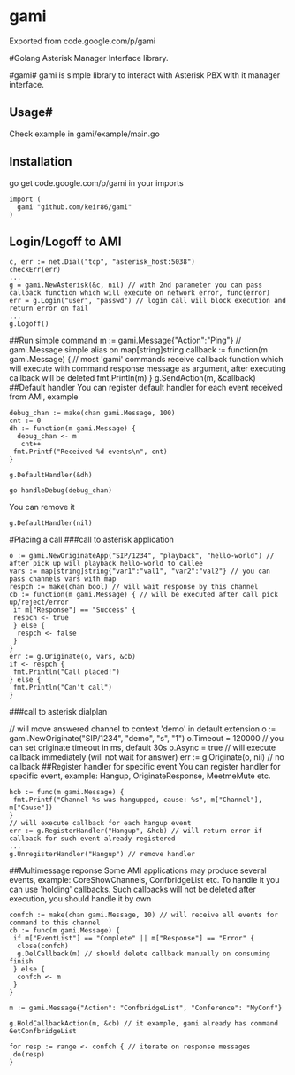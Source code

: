 # gami
Exported from code.google.com/p/gami

#Golang Asterisk Manager Interface library.

#gami#
gami is simple library to interact with Asterisk PBX with it manager interface.

## Usage#
Check example in gami/example/main.go

## Installation
go get code.google.com/p/gami
in your imports

    import (
      gami "github.com/keir86/gami"
    )
## Login/Logoff to AMI
    c, err := net.Dial("tcp", "asterisk_host:5038")
    checkErr(err)
    ...
    g = gami.NewAsterisk(&c, nil) // with 2nd parameter you can pass callback function which will execute on network error, func(error)
    err = g.Login("user", "passwd") // login call will block execution and return error on fail
    ...
    g.Logoff()
##Run simple command
    m := gami.Message{"Action":"Ping"} // gami.Message simple alias on map[string]string
    callback := function(m gami.Message) { // most 'gami' commands receive callback function which will execute with command response     message as argument, after executing callback will be deleted
      fmt.Println(m)
    }
    g.SendAction(m, &callback)
##Default handler
You can register default handler for each event received from AMI, example

    debug_chan := make(chan gami.Message, 100)
    cnt := 0
    dh := function(m gami.Message) {
      debug_chan <- m
       cnt++
     fmt.Printf("Received %d events\n", cnt)
    }

    g.DefaultHandler(&dh)

    go handleDebug(debug_chan)
You can remove it

    g.DefaultHandler(nil)
#Placing a call
###call to asterisk application

    o := gami.NewOriginateApp("SIP/1234", "playback", "hello-world") // after pick up will playback hello-world to callee
    vars := map[string]string{"var1":"val1", "var2":"val2"} // you can pass channels vars with map
    respch := make(chan bool) // will wait response by this channel
    cb := function(m gami.Message) { // will be executed after call pick up/reject/error
     if m["Response"] == "Success" {
     respch <- true
     } else {
      respch <- false
     }
    }
    err := g.Originate(o, vars, &cb)
    if <- respch {
     fmt.Println("Call placed!")
    } else {
     fmt.Println("Can't call")
    }
###call to asterisk dialplan

// will move answered channel to context 'demo' in default extension
    o := gami.NewOriginate("SIP/1234", "demo", "s", "1") 
    o.Timeout = 120000 // you can set originate timeout in ms, default 30s
    o.Async = true // will execute callback immediately (will not wait for answer)
    err := g.Originate(o, nil) // no callback
##Register handler for specific event
You can register handler for specific event, example: Hangup, OriginateResponse, MeetmeMute etc.

    hcb := func(m gami.Message) {
     fmt.Printf("Channel %s was hangupped, cause: %s", m["Channel"], m["Cause"])
    }
    // will execute callback for each hangup event
    err := g.RegisterHandler("Hangup", &hcb) // will return error if callback for such event already registered
    ...
    g.UnregisterHandler("Hangup") // remove handler
##Multimessage reponse
Some AMI applications may produce several events, example: CoreShowChannels, ConfbridgeList etc. To handle it you can use 'holding' callbacks. Such callbacks will not be deleted after execution, you should handle it by own

    confch := make(chan gami.Message, 10) // will receive all events for command to this channel
    cb := func(m gami.Message) {
     if m["EventList"] == "Complete" || m["Response"] == "Error" {
      close(confch)
      g.DelCallback(m) // should delete callback manually on consuming finish
     } else {
      confch <- m
     }
    }

    m := gami.Message{"Action": "ConfbridgeList", "Conference": "MyConf"}

    g.HoldCallbackAction(m, &cb) // it example, gami already has command GetConfbridgeList

    for resp := range <- confch { // iterate on response messages
     do(resp)
    }
